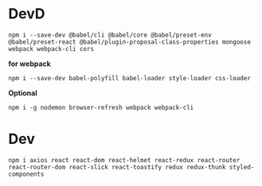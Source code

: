 # DevD
`npm i --save-dev @babel/cli @babel/core @babel/preset-env @babel/preset-react @babel/plugin-proposal-class-properties mongoose webpack webpack-cli cors` 

**for webpack**

    npm i --save-dev babel-polyfill babel-loader style-loader css-loader

**Optional**

    npm i -g nodemon browser-refresh webpack webpack-cli
   
# Dev

`npm i axios react react-dom react-helmet react-redux react-router react-router-dom react-slick react-toastify redux redux-thunk styled-components`
